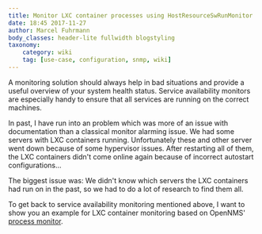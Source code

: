 ```yaml
---
title: Monitor LXC container processes using HostResourceSwRunMonitor
date: 18:45 2017-11-27
author: Marcel Fuhrmann
body_classes: header-lite fullwidth blogstyling
taxonomy:
    category: wiki
    tag: [use-case, configuration, snmp, wiki]
---
```



A monitoring solution should always help in bad situations and provide a useful overview of your system health status.
Service availability monitors are especially handy to ensure that all services are running on the correct machines.

In past, I have run into an problem which was more of an issue with documentation than a classical monitor alarming issue.
We had some servers with LXC containers running.
Unfortunately these and other server went down because of some hypervisor issues.
After restarting all of them, the LXC containers didn't come online again because of incorrect autostart configurations...

The biggest issue was:
We didn't know which servers the LXC containers had run on in the past, so we had to do a lot of research to find them all.

To get back to service availability monitoring mentioned above, I want to show you an example for LXC container monitoring based on OpenNMS' [process monitor](https://opennms.org/en/blog/2017-05-09-process-monitoring-snmp).

